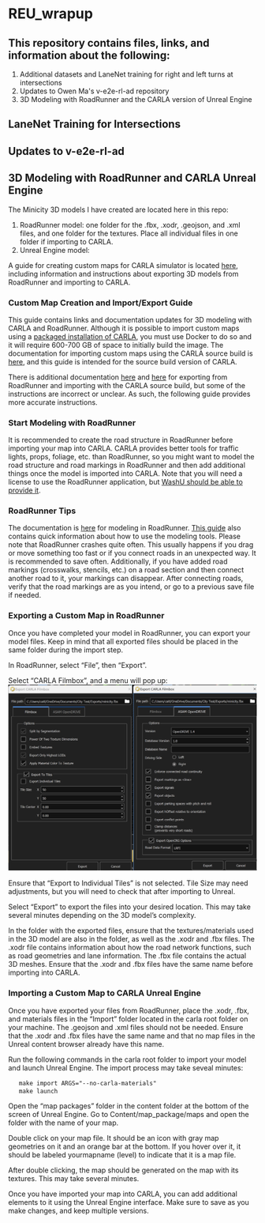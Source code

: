# REU_wrapup


## This repository contains files, links, and information about the following:

1. Additional datasets and LaneNet training for right and left turns at intersections
2. Updates to Owen Ma's v-e2e-rl-ad repository
3. 3D Modeling with RoadRunner and the CARLA version of Unreal Engine

## LaneNet Training for Intersections

## Updates to v-e2e-rl-ad

## 3D Modeling with RoadRunner and CARLA Unreal Engine
The Minicity 3D models I have created are located here in this repo:
1. RoadRunner model: one folder for the .fbx, .xodr, .geojson, and .xml files, and one folder for the textures. Place all individual files in one folder if importing to CARLA.
2. Unreal Engine model:

A guide for creating custom maps for CARLA simulator is located [here](https://docs.google.com/document/d/1nGkW9r-JUrX9DzVkiATIxvYBm__sEEYetNbHLP2ewoU/edit#heading=h.j5jq9pdnhxqd), including information and instructions about exporting 3D models from RoadRunner and importing to CARLA.

### Custom Map Creation and Import/Export Guide
This guide contains links and documentation updates for 3D modeling with CARLA and RoadRunner. Although it is possible to import custom maps using a [packaged installation of CARLA](https://carla.readthedocs.io/en/latest/tuto_M_add_map_package/), you must use Docker to do so and it will require 600-700 GB of space to initially build the image. The documentation for importing custom maps using the CARLA source build is [here](https://carla.readthedocs.io/en/latest/tuto_M_add_map_source/), and this guide is intended for the source build version of CARLA.

There is additional documentation [here](https://carla.readthedocs.io/en/0.9.4/how_to_make_a_new_map/) and [here](https://www.mathworks.com/help/roadrunner/ug/export-to-carla.html) for exporting from RoadRunner and importing with the CARLA source build, but some of the instructions are incorrect or unclear. As such, the following guide provides more accurate instructions.

### Start Modeling with RoadRunner
It is recommended to create the road structure in RoadRunner before importing your map into CARLA. CARLA provides better tools for traffic lights, props, foliage, etc. than RoadRunner, so you might want to model the road structure and road markings in RoadRunner and then add additional things once the model is imported into CARLA. Note that you will need a license to use the RoadRunner application, but [WashU should be able to provide it](https://www.mathworks.com/content/dam/mathworks/mathworks-dot-com/images/responsive/supporting/solutions/automated-driving/roadrunner-tutorial/access-roadrunner-cwl.pdf).

### RoadRunner Tips
The documentation is [here](https://www.mathworks.com/help/roadrunner/fundamentals.html) for modeling in RoadRunner. [This guide](https://www.mathworks.com/help/roadrunner/ug/choose-a-roadrunner-tool.html) also contains quick information about how to use the modeling tools. Please note that RoadRunner crashes quite often. This usually happens if you drag or move something too fast or if you connect roads in an unexpected way. It is recommended to save often. Additionally, if you have added road markings (crosswalks, stencils, etc.) on a road section and then connect another road to it, your markings can disappear. After connecting roads, verify that the road markings are as you intend, or go to a previous save file if needed.

### Exporting a Custom Map in RoadRunner
Once you have completed your model in RoadRunner, you can export your model files. Keep in mind that all exported files should be placed in the same folder during the import step.

In RoadRunner, select “File”, then “Export”.

Select “CARLA Filmbox”, and a menu will pop up: ![export menu](3D_modeling_guide/export_menu.png)

Ensure that “Export to Individual Tiles” is not selected. Tile Size may need adjustments, but you will need to check that after importing to Unreal.

Select “Export” to export the files into your desired location. This may take several minutes depending on the 3D model’s complexity.

In the folder with the exported files, ensure that the textures/materials used in the 3D model are also in the folder, as well as the .xodr and .fbx files. The .xodr file contains information about how the road network functions, such as road geometries and lane information. The .fbx file contains the actual 3D meshes. Ensure that the .xodr and .fbx files have the same name before importing into CARLA.

### Importing a Custom Map to CARLA Unreal Engine
Once you have exported your files from RoadRunner, place the .xodr, .fbx, and materials files in the “Import” folder located in the carla root folder on your machine. The .geojson and .xml files should not be needed. Ensure that the .xodr and .fbx files have the same name and that no map files in the Unreal content browser already have this name.

 Run the following commands in the carla root folder to import your model and launch Unreal Engine. The import process may take seveal minutes:
 ```Shell
    make import ARGS="--no-carla-materials"
    make launch
 ```

Open the “map packages” folder in the content folder at the bottom of the screen of Unreal Engine. Go to Content/map_package/maps and open the folder with the name of your map.

Double click on your map file. It should be an icon with gray map geometries on it and an orange bar at the bottom. If you hover over it, it should be labeled yourmapname (level) to indicate that it is a map file.

After double clicking, the map should be generated on the map with its textures. This may take several minutes.

Once you have imported your map into CARLA, you can add additional elements to it using the Unreal Engine interface. Make sure to save as you make changes, and keep multiple versions.





